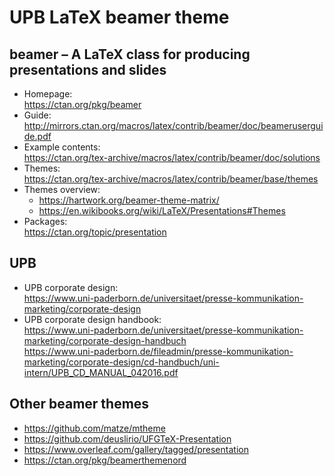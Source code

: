 # UPB LaTeX beamer theme

## beamer – A LaTeX class for producing presentations and slides

* Homepage:  
  https://ctan.org/pkg/beamer
* Guide:  
  http://mirrors.ctan.org/macros/latex/contrib/beamer/doc/beameruserguide.pdf
* Example contents:  
  https://ctan.org/tex-archive/macros/latex/contrib/beamer/doc/solutions
* Themes:  
  https://ctan.org/tex-archive/macros/latex/contrib/beamer/base/themes
* Themes overview:
    * https://hartwork.org/beamer-theme-matrix/
    * https://en.wikibooks.org/wiki/LaTeX/Presentations#Themes
* Packages:  
  https://ctan.org/topic/presentation

## UPB

* UPB corporate design:  
  https://www.uni-paderborn.de/universitaet/presse-kommunikation-marketing/corporate-design
* UPB corporate design handbook:  
  https://www.uni-paderborn.de/universitaet/presse-kommunikation-marketing/corporate-design-handbuch  
  https://www.uni-paderborn.de/fileadmin/presse-kommunikation-marketing/corporate-design/cd-handbuch/uni-intern/UPB_CD_MANUAL_042016.pdf

## Other beamer themes

* https://github.com/matze/mtheme
* https://github.com/deuslirio/UFGTeX-Presentation
* https://www.overleaf.com/gallery/tagged/presentation
* https://ctan.org/pkg/beamerthemenord
